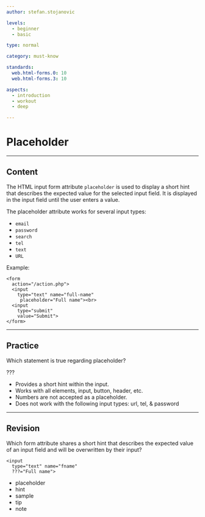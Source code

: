 ```yaml
---
author: stefan.stojanovic

levels:
  - beginner
  - basic

type: normal

category: must-know

standards:
  web.html-forms.0: 10
  web.html-forms.3: 10

aspects:
  - introduction
  - workout
  - deep

---
```

# Placeholder
---
## Content


The HTML input form attribute `placeholder` is used to display a short hint that describes the expected value for the selected input field.
It is displayed in the input field until the user enters a value.

The placeholder attribute works for several input types:
 - `email`
 - `password`
 - `search`
 - `tel`
 - `text`
 - `URL`

Example:
```
<form
  action="/action.php">
  <input
    type="text" name="full-name"
     placeholder="Full name"><br>
  <input
    type="submit"
    value="Submit">
</form>
```

---
## Practice

Which statement is true regarding placeholder?

???

* Provides a short hint within the input.
* Works with all elements, input, button, header, etc.
* Numbers are not accepted as a placeholder.
* Does not work with the following input types: url, tel, & password

---
## Revision

Which form attribute shares a short hint that describes the expected value of an input field and will be overwritten by their input?

```
<input
  type="text" name="fname"
  ???="Full name">
```

* placeholder
* hint
* sample
* tip
* note
